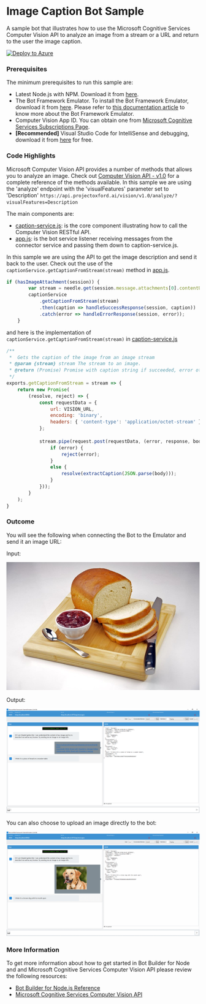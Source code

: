 ﻿# Image Caption Bot Sample

A sample bot that illustrates how to use the Microsoft Cognitive Services Computer Vision API to analyze an image from a stream or a URL and return to the user the image caption.

[![Deploy to Azure](http://azuredeploy.net/deploybutton.png)](https://azuredeploy.net?ptmpl=Node/ImageCaption/azuredeploy.json) 

### Prerequisites

The minimum prerequisites to run this sample are:
* Latest Node.js with NPM. Download it from [here](https://nodejs.org/en/download/).
* The Bot Framework Emulator. To install the Bot Framework Emulator, download it from [here](https://aka.ms/bf-bc-emulator). Please refer to [this documentation article](https://docs.botframework.com/en-us/csharp/builder/sdkreference/gettingstarted.html#emulator) to know more about the Bot Framework Emulator.
* Computer Vision App ID. You can obtain one from [Microsoft Cognitive Services Subscriptions Page](https://www.microsoft.com/cognitive-services/en-us/subscriptions?productId=/products/54d873dd5eefd00dc474a0f4).
* **[Recommended]** Visual Studio Code for IntelliSense and debugging, download it from [here](https://code.visualstudio.com/) for free.


### Code Highlights

Microsoft Computer Vision API provides a number of methods that allows you to analyze an image. Check out [Computer Vision API - v1.0](https://dev.projectoxford.ai/docs/services/56f91f2d778daf23d8ec6739/operations/56f91f2e778daf14a499e1fa) for a complete reference of the methods available. In this sample we are using the 'analyze' endpoint with the 'visualFeatures' parameter set to 'Description' `https://api.projectoxford.ai/vision/v1.0/analyze/?visualFeatures=Description` 

The main components are:

* [caption-service.js](caption-service.js): is the core component illustrating how to call the Computer Vision RESTful API.
* [app.js](app.js): is the bot service listener receiving messages from the connector service and passing them down to caption-service.js.

In this sample we are using the API to get the image description and send it back to the user. Check out the use of the `captionService.getCaptionFromStream(stream)` method in [app.js](app.js).

````JavaScript
if (hasImageAttachment(session)) {
        var stream = needle.get(session.message.attachments[0].contentUrl);        
        captionService
            .getCaptionFromStream(stream)
            .then(caption => handleSuccessResponse(session, caption))
            .catch(error => handleErrorResponse(session, error));
    }
````
and here is the implementation of `captionService.getCaptionFromStream(stream)` in [caption-service.js](caption-service.js)
````JavaScript
/** 
 *  Gets the caption of the image from an image stream
 * @param {stream} stream The stream to an image.
 * @return (Promise) Promise with caption string if succeeded, error otherwise
 */
exports.getCaptionFromStream = stream => {
    return new Promise(
        (resolve, reject) => {
            const requestData = {
                url: VISION_URL,
                encoding: 'binary',
                headers: { 'content-type': 'application/octet-stream' }
            };

            stream.pipe(request.post(requestData, (error, response, body) => {
                if (error) {
                    reject(error);
                }
                else {
                    resolve(extractCaption(JSON.parse(body)));
                }
            }));
        }
    );
}
````

### Outcome

You will see the following when connecting the Bot to the Emulator and send it an image URL:

Input:

![Sample Outcome](images/bread-on-board.jpg)

Output:

![Sample Outcome](images/outcome-emulator-url.png)

You can also choose to upload an image directly to the bot:

![Sample Outcome](images/outcome-emulator-stream.png)

### More Information

To get more information about how to get started in Bot Builder for Node and and Microsoft Cognitive Services Computer Vision API please review the following resources:
* [Bot Builder for Node.js Reference](https://docs.botframework.com/en-us/node/builder/overview/#navtitle)
* [Microsoft Cognitive Services Computer Vision API](https://www.microsoft.com/cognitive-services/en-us/computer-vision-api)
